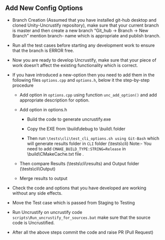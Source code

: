 ## Add New Config Options
- Branch Creation (Assumed that you have installed git-hub desktop and cloned Unity-Uncrustify repository), make sure that your current branch is master and then create a new branch “Git_hub -> Branch -> New Branch” mention branch- name which is appropriate and publish branch.
- Run all the test cases before starting any development work to ensure that the branch is ERROR free.
- Now you are ready to develop Uncrustify, make sure that your piece of work doesn’t affect the existing functionality which is correct. 

- If you have introduced a new-option then you need to add them in the following  files ```options.cpp``` and ```options.h```, below it the step-by-step procedure
	- Add option in ```options.cpp``` using function ```unc_add_option()``` and add appropriate description for option.
	- Add option in options.h 
		- Build the code to generate uncrustify.exe

		- Copy the EXE from \build\debug to \build\ folder

		- Then run ```\tests\cli\test_cli_options.sh using Git-Bash``` which will generate results folder in ``CLI`` folder (\tests\cli\) 
			Note:- You need to add ```CMAKE_BUILD_TYPE:STRING=Release``` in \build\CMakeCache.txt file .

	- Then compare Results (\tests\cli\results) and Output folder (\tests\cli\Output)

	- Merge results to output 

- Check the code and options that you have developed are working without any side effects. 

- Move the Test case which is passed from Staging to Testing

- Run Uncrustify on uncrustify code ```scripts\Run_uncrustify_for_sources.bat``` make sure that the source code is Uncrustified.

- After all the above steps commit the code and raise PR (Pull Request)
